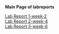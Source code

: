 **Main Page of labreports**  

[Lab Report 1-week-2](https://magikarp620.github.io/cse15l-lab0reports/lab-report-1-week-2.html)  
[Lab Report 2-week-4](https://magikarp620.github.io/cse15l-lab0reports/lab-report-2-week-4.html)  
[Lab Report 3-week-6](https://magikarp620.github.io/cse15l-lab0reports/lab-report-3-week-6.html)

